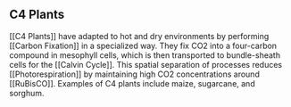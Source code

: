 ## C4 Plants  
[[C4 Plants]] have adapted to hot and dry environments by performing [[Carbon Fixation]] in a specialized way. They fix CO2 into a four-carbon compound in mesophyll cells, which is then transported to bundle-sheath cells for the [[Calvin Cycle]]. This spatial separation of processes reduces [[Photorespiration]] by maintaining high CO2 concentrations around [[RuBisCO]]. Examples of C4 plants include maize, sugarcane, and sorghum.
